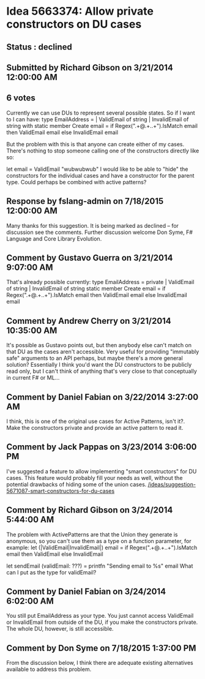 # Idea 5663374: Allow private constructors on DU cases #

## Status : declined

## Submitted by Richard Gibson on 3/21/2014 12:00:00 AM

## 6 votes

Currently we can use DUs to represent several possible states. So if I want to I can have:
type EmailAddress =
| ValidEmail of string
| InvalidEmail of string with
static member Create email =
if Regex(".+@.+\..+").IsMatch email
then ValidEmail email
else InvalidEmail email

But the problem with this is that anyone can create either of my cases. There's nothing to stop someone calling one of the constructors directly like so:

let email = ValidEmail "wubwubwub"
I would like to be able to "hide" the constructors for the individual cases and have a constructor for the parent type.
Could perhaps be combined with active patterns?

## Response by fslang-admin on 7/18/2015 12:00:00 AM

Many thanks for this suggestion. It is being marked as declined – for discussion see the comments.
Further discussion welcome
Don Syme, F# Language and Core Library Evolution.


## Comment by Gustavo Guerra on 3/21/2014 9:07:00 AM

That's already possible currently:
type EmailAddress =
private | ValidEmail of string
| InvalidEmail of string
static member Create email =
if Regex(".+@.+\..+").IsMatch email
then ValidEmail email
else InvalidEmail email

## Comment by Andrew Cherry on 3/21/2014 10:35:00 AM

It's possible as Gustavo points out, but then anybody else can't match on that DU as the cases aren't accessible. Very useful for providing "immutably safe" arguments to an API perhaps, but maybe there's a more general solution? Essentially I think you'd want the DU constructors to be publicly read only, but I can't think of anything that's very close to that conceptually in current F# or ML...

## Comment by Daniel Fabian on 3/22/2014 3:27:00 AM

I think, this is one of the original use cases for Active Patterns, isn't it?. Make the constructors private and provide an active pattern to read it.

## Comment by Jack Pappas on 3/23/2014 3:06:00 PM

I've suggested a feature to allow implementing "smart constructors" for DU cases. This feature would probably fill your needs as well, without the potential drawbacks of hiding some of the union cases.
[/ideas/suggestion-5671087-smart-constructors-for-du-cases](/ideas/suggestion-5671087-smart-constructors-for-du-cases.md)

## Comment by Richard Gibson on 3/24/2014 5:44:00 AM

The problem with ActivePatterns are that the Union they generate is anonymous, so you can't use them as a type on a function parameter, for example:
let (|ValidEmail|InvalidEmail|) email =
if Regex(".+@.+\..+").IsMatch email
then ValidEmail
else InvalidEmail

let sendEmail (validEmail: ???) =
printfn "Sending email to %s" email
What can I put as the type for validEmail?

## Comment by Daniel Fabian on 3/24/2014 6:02:00 AM

You still put EmailAddress as your type. You just cannot access ValidEmail or InvalidEmail from outside of the DU, if you make the constructors private. The whole DU, however, is still accessible.

## Comment by Don Syme on 7/18/2015 1:37:00 PM

From the discussion below, I think there are adequate existing alternatives available to address this problem.
